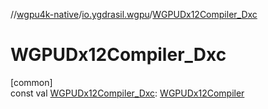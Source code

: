 //[wgpu4k-native](../../index.md)/[io.ygdrasil.wgpu](index.md)/[WGPUDx12Compiler_Dxc](-w-g-p-u-dx12-compiler_-dxc.md)

# WGPUDx12Compiler_Dxc

[common]\
const val [WGPUDx12Compiler_Dxc](-w-g-p-u-dx12-compiler_-dxc.md): [WGPUDx12Compiler](-w-g-p-u-dx12-compiler/index.md)